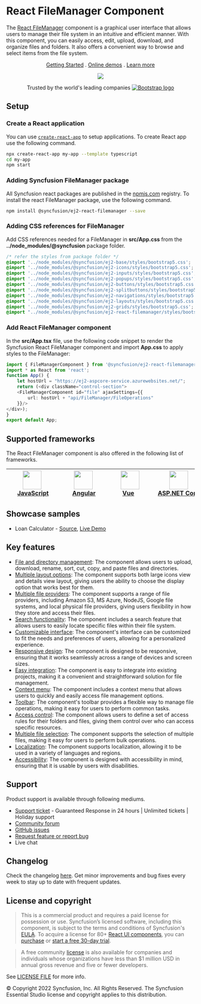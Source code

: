 # React FileManager Component

The [React FileManager](https://www.syncfusion.com/react-components/react-file-manager?utm_source=npm&utm_medium=listing&utm_campaign=react-file-manager-npm) component is a graphical user interface that allows users to manage their file system in an intuitive and efficient manner. With this component, you can easily access, edit, upload, download, and organize files and folders. It also offers a convenient way to browse and select items from the file system.

<p align="center">
   <a href="https://ej2.syncfusion.com/react/documentation/file-manager/getting-started/?utm_source=npm&utm_medium=listing&utm_campaign=react-file-manager-npm">Getting Started</a> .
   <a href="https://ej2.syncfusion.com/react/demos/?utm_source=npm&utm_medium=listing&utm_campaign=react-file-manager-npm#/bootstrap5/file-manager/overview">Online demos</a> .
   <a href="https://www.syncfusion.com/react-components/react-file-manager?utm_source=npm&utm_medium=listing&utm_campaign=react-file-manager-npm">Learn more</a>
</p>

<p align="center">
<img src="https://raw.githubusercontent.com/SyncfusionExamples/nuget-img/master/react/react-filemanager.png">
</P>

<p align="center">
Trusted by the world's leading companies
  <a href="https://www.syncfusion.com">
    <img src="https://raw.githubusercontent.com/SyncfusionExamples/nuget-img/master/syncfusion/syncfusion-trusted-companies.webp" alt="Bootstrap logo">
  </a>
</p>

## Setup

### Create a React application

You can use [`create-react-app`](https://github.com/facebookincubator/create-react-app) to setup applications. To create React app use the following command.

```bash
npx create-react-app my-app --template typescript
cd my-app
npm start
```

### Adding Syncfusion FileManager package

All Syncfusion react packages are published in the [npmjs.com](https://www.npmjs.com/~syncfusionorg) registry. To install the react FileManager package, use the following command.

```bash
npm install @syncfusion/ej2-react-filemanager --save
```

### Adding CSS references for FileManager

Add CSS references needed for a FileManager in **src/App.css** from the **../node_modules/@syncfusion** package folder.

```css
/* refer the styles from package folder */
@import '../node_modules/@syncfusion/ej2-base/styles/bootstrap5.css';
@import '../node_modules/@syncfusion/ej2-icons/styles/bootstrap5.css';
@import '../node_modules/@syncfusion/ej2-inputs/styles/bootstrap5.css';
@import '../node_modules/@syncfusion/ej2-popups/styles/bootstrap5.css';
@import '../node_modules/@syncfusion/ej2-buttons/styles/bootstrap5.css';
@import '../node_modules/@syncfusion/ej2-splitbuttons/styles/bootstrap5.css';
@import '../node_modules/@syncfusion/ej2-navigations/styles/bootstrap5.css';
@import '../node_modules/@syncfusion/ej2-layouts/styles/bootstrap5.css';
@import '../node_modules/@syncfusion/ej2-grids/styles/bootstrap5.css';
@import "../node_modules/@syncfusion/ej2-react-filemanager/styles/bootstrap5.css";
```

### Add React FileManager component

In the **src/App.tsx** file, use the following code snippet to render the Syncfusion React FileManager component and import **App.css** to apply styles to the FileManager:

```typescript
import { FileManagerComponent } from '@syncfusion/ej2-react-filemanager';
import * as React from 'react';
function App() {
    let hostUrl = "https://ej2-aspcore-service.azurewebsites.net/";
    return (<div className="control-section">
    <FileManagerComponent id="file" ajaxSettings={{
        url: hostUrl + "api/FileManager/FileOperations"
    }}/>
</div>);
}
export default App;
```

## Supported frameworks

The React FileManager component is also offered in the following list of frameworks.

| [<img src="https://ej2.syncfusion.com/github/images/js.svg" height="50" />](https://www.syncfusion.com/javascript-ui-controls?utm_medium=listing&utm_source=github)<br/>&nbsp;&nbsp;&nbsp;&nbsp;&nbsp;[JavaScript](https://www.syncfusion.com/javascript-ui-controls?utm_medium=listing&utm_source=github)&nbsp;&nbsp;&nbsp;&nbsp; | [<img src="https://ej2.syncfusion.com/github/images/angular.svg"  height="50" />](https://www.syncfusion.com/angular-components/?utm_medium=listing&utm_source=github)<br/>&nbsp;&nbsp;&nbsp;&nbsp;&nbsp;&nbsp;&nbsp;[Angular](https://www.syncfusion.com/angular-components/?utm_medium=listing&utm_source=github)&nbsp;&nbsp;&nbsp;&nbsp;&nbsp;&nbsp; | [<img src="https://ej2.syncfusion.com/github/images/vue.svg" height="50" />](https://www.syncfusion.com/vue-ui-components?utm_medium=listing&utm_source=github)<br/>&nbsp;&nbsp;&nbsp;&nbsp;&nbsp;&nbsp;&nbsp;[Vue](https://www.syncfusion.com/vue-ui-components?utm_medium=listing&utm_source=github)&nbsp;&nbsp;&nbsp;&nbsp;&nbsp;&nbsp;&nbsp;&nbsp;&nbsp; | [<img src="https://ej2.syncfusion.com/github/images/netcore.svg" height="50" />](https://www.syncfusion.com/aspnet-core-ui-controls?utm_medium=listing&utm_source=github)<br/>&nbsp;&nbsp;[ASP.NET&nbsp;Core](https://www.syncfusion.com/aspnet-core-ui-controls?utm_medium=listing&utm_source=github)&nbsp;&nbsp; | [<img src="https://ej2.syncfusion.com/github/images/netmvc.svg" height="50" />](https://www.syncfusion.com/aspnet-mvc-ui-controls?utm_medium=listing&utm_source=github)<br/>&nbsp;&nbsp;[ASP.NET&nbsp;MVC](https://www.syncfusion.com/aspnet-mvc-ui-controls?utm_medium=listing&utm_source=github)&nbsp;&nbsp; | 
| :-----: | :-----: | :-----: | :-----: | :-----: |

## Showcase samples

* Loan Calculator - [Source](https://github.com/syncfusion/ej2-showcase-react-loan-calculator), [Live Demo](https://ej2.syncfusion.com/showcase/react/loancalculator/?utm_source=npm&utm_medium=listing&utm_campaign=react-filemanager-npm#/default)

## Key features
 
* [File and directory management](https://ej2.syncfusion.com/react/demos/?utm_source=npm&utm_medium=listing&utm_campaign=react-file-manager-npm#/bootstrap5/file-manager/directory-upload): The component allows users to upload, download, rename, sort, cut, copy, and paste files and directories.
* [Multiple layout options](https://ej2.syncfusion.com/react/documentation/file-manager/user-interface/?utm_source=npm&utm_medium=listing&utm_campaign=react-file-manager-npm#view): The component supports both large icons view and details view layout, giving users the ability to choose the display option that works best for them.
* [Multiple file providers](https://ej2.syncfusion.com/react/demos/?utm_source=npm&utm_medium=listing&utm_campaign=react-file-manager-npm#/bootstrap5/file-manager/azure-service): The component supports a range of file providers, including Amazon S3, MS Azure, NodeJS, Google file systems, and local physical file providers, giving users flexibility in how they store and access their files.
* [Search functionality](https://ej2.syncfusion.com/react/documentation/file-manager/file-operations/?utm_source=npm&utm_medium=listing&utm_campaign=react-file-manager-npm#search): The component includes a search feature that allows users to easily locate specific files within their file system.
* [Customizable interface](https://ej2.syncfusion.com/react/demos/?utm_source=npm&utm_medium=listing&utm_campaign=react-file-manager-npm#/bootstrap5/file-manager/custom-thumbnail): The component's interface can be customized to fit the needs and preferences of users, allowing for a personalized experience.
* [Responsive design](https://ej2.syncfusion.com/react/demos/?utm_source=npm&utm_medium=listing&utm_campaign=react-file-manager-npm#/bootstrap5/file-manager/overview): The component is designed to be responsive, ensuring that it works seamlessly across a range of devices and screen sizes.
* [Easy integration](https://ej2.syncfusion.com/react/documentation/file-manager/getting-started/?utm_source=npm&utm_medium=listing&utm_campaign=react-file-manager-npm): The component is easy to integrate into existing projects, making it a convenient and straightforward solution for file management.
* [Context menu](https://ej2.syncfusion.com/react/documentation/file-manager/user-interface/?utm_source=npm&utm_medium=listing&utm_campaign=react-file-manager-npm#context-menu): The component includes a context menu that allows users to quickly and easily access file management options.
* [Toolbar](https://ej2.syncfusion.com/react/documentation/file-manager/user-interface/?utm_source=npm&utm_medium=listing&utm_campaign=react-file-manager-npm#toolbar): The component's toolbar provides a flexible way to manage file operations, making it easy for users to perform common tasks.
* [Access control](https://ej2.syncfusion.com/react/documentation/file-manager/access-control/?utm_source=npm&utm_medium=listing&utm_campaign=react-file-manager-npm): The component allows users to define a set of access rules for their folders and files, giving them control over who can access specific resources.
* [Multiple file selection](https://ej2.syncfusion.com/react/documentation/file-manager/multiple-selection/?utm_source=npm&utm_medium=listing&utm_campaign=react-file-manager-npm): The component supports the selection of multiple files, making it easy for users to perform bulk operations.
* [Localization](https://ej2.syncfusion.com/react/documentation/file-manager/localization/?utm_source=npm&utm_medium=listing&utm_campaign=react-file-manager-npm): The component supports localization, allowing it to be used in a variety of languages and regions.
* [Accessibility](https://ej2.syncfusion.com/react/documentation/file-manager/accessibility/?utm_source=npm&utm_medium=listing&utm_campaign=react-file-manager-npm): The component is designed with accessibility in mind, ensuring that it is usable by users with disabilities.

## Support

Product support is available through following mediums.

* [Support ticket](https://support.syncfusion.com/support/tickets/create) - Guaranteed Response in 24 hours | Unlimited tickets | Holiday support
* [Community forum](https://www.syncfusion.com/forums/react-js2?utm_source=npm&utm_medium=listing&utm_campaign=react-file-manager-npm)
* [GitHub issues](https://github.com/syncfusion/ej2-react-ui-components/issues/new)
* [Request feature or report bug](https://www.syncfusion.com/feedback/react?utm_source=npm&utm_medium=listing&utm_campaign=react-file-manager-npm)
* Live chat

## Changelog

Check the changelog [here](https://github.com/syncfusion/ej2-react-ui-components/blob/master/components/filemanager/CHANGELOG.md?utm_source=npm&utm_campaign=filemanager). Get minor improvements and bug fixes every week to stay up to date with frequent updates.

## License and copyright

> This is a commercial product and requires a paid license for possession or use. Syncfusion’s licensed software, including this component, is subject to the terms and conditions of Syncfusion's [EULA](https://www.syncfusion.com/eula/es/). To acquire a license for 80+ [React UI components](https://www.syncfusion.com/react-components), you can [purchase](https://www.syncfusion.com/sales/products) or [start a free 30-day trial](https://www.syncfusion.com/account/manage-trials/start-trials).

> A free community [license](https://www.syncfusion.com/products/communitylicense) is also available for companies and individuals whose organizations have less than $1 million USD in annual gross revenue and five or fewer developers.

See [LICENSE FILE](https://github.com/syncfusion/ej2-react-ui-components/blob/master/license?utm_source=npm&utm_campaign=filemanager) for more info.

&copy; Copyright 2022 Syncfusion, Inc. All Rights Reserved. The Syncfusion Essential Studio license and copyright applies to this distribution.